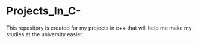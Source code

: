 # Projects_In_C-
This repository is created for my projects in c++ that will help me make my studies at the university easier.
